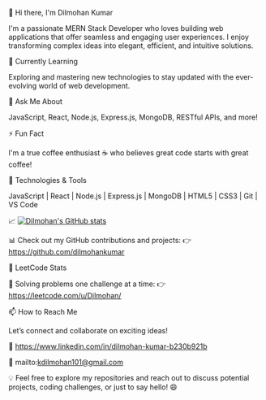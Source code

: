 👋 Hi there, I'm Dilmohan Kumar

I'm a passionate MERN Stack Developer who loves building web applications that offer seamless and engaging user experiences. I enjoy transforming complex ideas into elegant, efficient, and intuitive solutions.

🌱 Currently Learning

Exploring and mastering new technologies to stay updated with the ever-evolving world of web development.

💬 Ask Me About

JavaScript, React, Node.js, Express.js, MongoDB, RESTful APIs, and more!

⚡ Fun Fact

I'm a true coffee enthusiast ☕ who believes great code starts with great coffee!

🔧 Technologies & Tools

JavaScript | React | Node.js | Express.js | MongoDB | HTML5 | CSS3 | Git | VS Code

📈 [![Dilmohan's GitHub stats](https://github-readme-stats.vercel.app/api?username=dilmohankumar&show_icons=true&theme=radical)](https://github.com/dilmohankumar/github-readme-stats)



📊 Check out my GitHub contributions and projects:
👉 https://github.com/dilmohankumar

🧩 LeetCode Stats

🚀 Solving problems one challenge at a time:
👉 https://leetcode.com/u/Dilmohan/

📫 How to Reach Me

Let’s connect and collaborate on exciting ideas!

🔗 https://www.linkedin.com/in/dilmohan-kumar-b230b921b

📧 mailto:kdilmohan101@gmail.com

💡 Feel free to explore my repositories and reach out to discuss potential projects, coding challenges, or just to say hello! 😄
